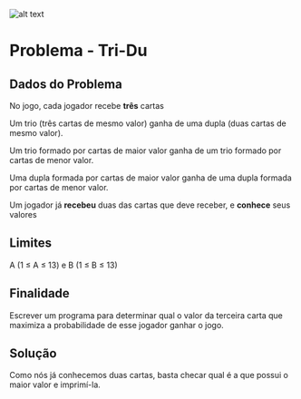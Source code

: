 ![alt text](http://blog.netcartas.com.br/wp-content/uploads/2014/07/unnamed-41.jpg "Problema Tri-Du")



# Problema - Tri-Du


## Dados do Problema

No jogo, cada jogador recebe **três** cartas

Um trio (três cartas de mesmo valor) ganha de uma dupla (duas cartas de mesmo valor).

Um trio formado por cartas de maior valor ganha de um trio formado por cartas de menor valor.

Uma dupla formada por cartas de maior valor ganha de uma dupla formada por cartas de menor valor.

Um jogador já **recebeu** duas das cartas que deve receber, e **conhece** seus valores


## Limites 

A (1 ≤ A ≤ 13) e B (1 ≤ B ≤ 13)


## Finalidade

Escrever um programa para determinar qual o valor da terceira carta que maximiza a probabilidade de esse jogador ganhar o jogo.


## Solução

Como nós já conhecemos duas cartas, basta checar qual é a que possui o maior valor e imprimí-la.